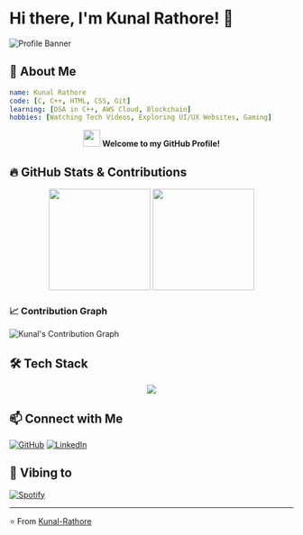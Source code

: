 # Hi there, I'm Kunal Rathore! 👋

![Profile Banner](https://komarev.com/ghpvc/?username=Kunal-Rathore&color=blue&style=flat-square)

## 🚀 About Me

```yaml
name: Kunal Rathore
code: [C, C++, HTML, CSS, Git]
learning: [DSA in C++, AWS Cloud, Blockchain]
hobbies: [Watching Tech Videos, Exploring UI/UX Websites, Gaming]
```

<p align="center">
  <img src="https://media.giphy.com/media/hvRJCLFzcasrR4ia7z/giphy.gif" width="30px" height="30px"> 
  <b>Welcome to my GitHub Profile!</b>
</p>

## 🔥 GitHub Stats & Contributions

<p align="center">
  <img src="https://github-readme-stats.vercel.app/api?username=Kunal-Rathore&show_icons=true&theme=tokyonight" height="180px"/>
  <img src="https://streak-stats.demolab.com/?user=Kunal-Rathore&theme=tokyonight" height="180px"/>
</p>

### 📈 Contribution Graph
![Kunal's Contribution Graph](https://github-readme-activity-graph.vercel.app/graph?username=Kunal-Rathore&theme=tokyo-night)

## 🛠️ Tech Stack

<p align="center">
  <img src="https://skillicons.dev/icons?i=cpp,html,css,git,github" />
</p>

## 📫 Connect with Me

[![GitHub](https://img.shields.io/badge/GitHub-Kunal--Rathore-181717?style=for-the-badge&logo=github)](https://github.com/Kunal-Rathore)
[![LinkedIn](https://img.shields.io/badge/LinkedIn-Kunal%20Rathore-blue?style=for-the-badge&logo=linkedin)](https://www.linkedin.com/in/kunal-rathore/)

## 🎵 Vibing to

[![Spotify](https://spotify-recently-played-readme.vercel.app/api?user=your_spotify_id)](https://open.spotify.com/user/your_spotify_id)

---
⭐️ From [Kunal-Rathore](https://github.com/Kunal-Rathore)
